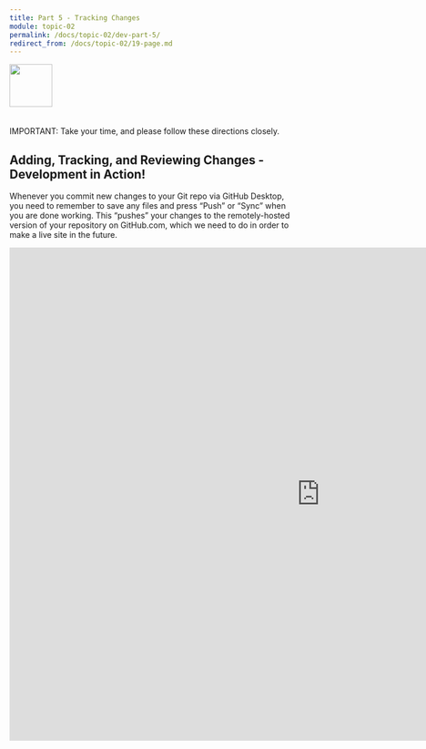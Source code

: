 ```yaml
---
title: Part 5 - Tracking Changes
module: topic-02
permalink: /docs/topic-02/dev-part-5/
redirect_from: /docs/topic-02/19-page.md
---
```


<img src="./../../../img/arrow-divider.svg" style="width: 75px; border: none; margin: 0px 0 20px 0" />

<span class="label label-danger">IMPORTANT:</span> Take your time, and please follow these directions closely.

## Adding, Tracking, and Reviewing Changes - Development in Action!

Whenever you commit new changes to your Git repo via GitHub Desktop, you need to remember to save any files and press “Push” or “Sync” when you are done working. This “pushes” your changes to the remotely-hosted version of your repository on GitHub.com, which we need to do in order to make a live site in the future.

<iframe src="https://h5p.org/h5p/embed/177037" width="1090" height="866" frameborder="0" allowfullscreen="allowfullscreen"></iframe><script src="https://h5p.org/sites/all/modules/h5p/library/js/h5p-resizer.js" charset="UTF-8"></script>
